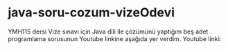 # java-soru-cozum-vizeOdevi
YMH115 dersi Vize sınavı için Java dili ile çözümünü yaptığım beş adet programlama sorusunun Youtube linkine aşağıda yer verdim.
Youtube linki:
